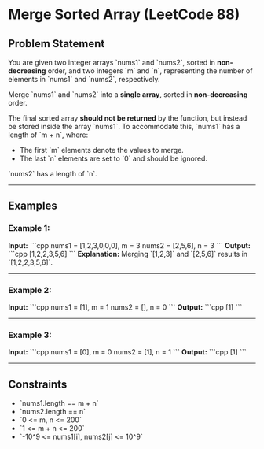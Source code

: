 # Merge Sorted Array (LeetCode 88)

## Problem Statement

You are given two integer arrays \`nums1\` and \`nums2\`, sorted in **non-decreasing** order, and two integers \`m\` and \`n\`, representing the number of elements in \`nums1\` and \`nums2\`, respectively.

Merge \`nums1\` and \`nums2\` into a **single array**, sorted in **non-decreasing** order.

The final sorted array **should not be returned** by the function, but instead be stored inside the array \`nums1\`. To accommodate this, \`nums1\` has a length of \`m + n\`, where:
- The first \`m\` elements denote the values to merge.
- The last \`n\` elements are set to \`0\` and should be ignored.

\`nums2\` has a length of \`n\`.

---

## Examples

### Example 1:
**Input:**
\`\`\`cpp
nums1 = [1,2,3,0,0,0], m = 3
nums2 = [2,5,6], n = 3
\`\`\`
**Output:**
\`\`\`cpp
[1,2,2,3,5,6]
\`\`\`
**Explanation:** Merging \`[1,2,3]\` and \`[2,5,6]\` results in \`[1,2,2,3,5,6]\`.

---

### Example 2:
**Input:**
\`\`\`cpp
nums1 = [1], m = 1
nums2 = [], n = 0
\`\`\`
**Output:**
\`\`\`cpp
[1]
\`\`\`

---

### Example 3:
**Input:**
\`\`\`cpp
nums1 = [0], m = 0
nums2 = [1], n = 1
\`\`\`
**Output:**
\`\`\`cpp
[1]
\`\`\`

---

## Constraints

- \`nums1.length == m + n\`
- \`nums2.length == n\`
- \`0 <= m, n <= 200\`
- \`1 <= m + n <= 200\`
- \`-10^9 <= nums1[i], nums2[j] <= 10^9\`